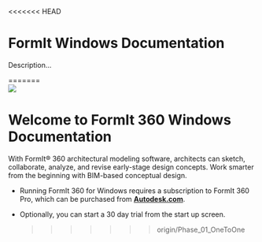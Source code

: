 &lt;&lt;&lt;&lt;&lt;&lt;&lt; HEAD

# FormIt Windows Documentation

Description...

=======  
![](./Appendix/images/b5030b43-df24-4259-ad6a-94bcad61bc78.png)

# Welcome to FormIt 360 Windows Documentation

With FormIt® 360 architectural modeling software, architects can sketch, collaborate, analyze, and revise early-stage design concepts. Work smarter from the beginning with BIM-based conceptual design.

* Running FormIt 360 for Windows requires a subscription to FormIt 360 Pro, which can be purchased from [**Autodesk.com**](http://www.autodesk.com/store/products/formit-360-pro?licenseType=cloudSub&term=1month&support=basic).

* Optionally, you can start a 30 day trial from the start up screen.

  > > > > > > > origin/Phase\_01\_OneToOne



